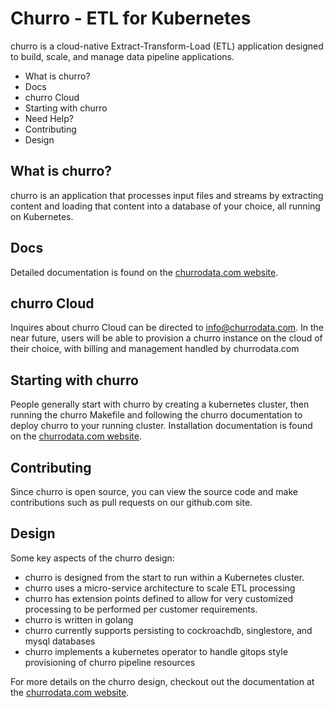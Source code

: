 # Churro - ETL for Kubernetes

churro is a cloud-native Extract-Transform-Load (ETL) application designed to build, scale, and manage data pipeline applications.

* What is churro?
* Docs
* churro Cloud
* Starting with churro
* Need Help?
* Contributing
* Design


## What is churro?
churro is an application that processes input files and streams by extracting content and loading that content into a database of your choice, all running on Kubernetes.

## Docs
Detailed documentation is found on the [churrodata.com website](https://www.churrodata.com/documentation).

## churro Cloud
Inquires about churro Cloud can be directed to info@churrodata.com.  In the near future, users will be able to provision a churro instance on the cloud of their choice, with billing and management handled by churrodata.com

## Starting with churro
People generally start with churro by creating a kubernetes cluster, then running the churro Makefile and following the churro documentation to deploy churro to your running cluster.  Installation documentation is found on the [churrodata.com website](https://gitlab.com/churro-public/churro-documentation/-/wikis/churro-Installation-Guide).

## Contributing
Since churro is open source, you can view the source code and make contributions such as pull requests on our github.com site.

## Design
Some key aspects of the churro design:
* churro is designed from the start to run within a Kubernetes cluster.
* churro uses a micro-service architecture to scale ETL processing
* churro has extension points defined to allow for very customized processing to be performed per customer requirements.
* churro is written in golang
* churro currently supports persisting to cockroachdb, singlestore, and mysql databases
* churro implements a kubernetes operator to handle gitops style provisioning of churro pipeline resources

For more details on the churro design, checkout out the documentation at the [churrodata.com website](https://gitlab.com/churro-public/churro-documentation/-/wikis/churro-User-Guide).
